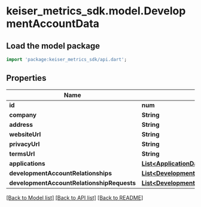 # keiser_metrics_sdk.model.DevelopmentAccountData

## Load the model package
```dart
import 'package:keiser_metrics_sdk/api.dart';
```

## Properties
Name | Type | Description | Notes
------------ | ------------- | ------------- | -------------
**id** | **num** |  | 
**company** | **String** |  | 
**address** | **String** |  | 
**websiteUrl** | **String** |  | 
**privacyUrl** | **String** |  | 
**termsUrl** | **String** |  | 
**applications** | [**List&lt;ApplicationData&gt;**](ApplicationData.md) |  | [optional] 
**developmentAccountRelationships** | [**List&lt;DevelopmentAccountRelationshipData&gt;**](DevelopmentAccountRelationshipData.md) |  | [optional] 
**developmentAccountRelationshipRequests** | [**List&lt;DevelopmentAccountRelationshipRequestData&gt;**](DevelopmentAccountRelationshipRequestData.md) |  | [optional] 

[[Back to Model list]](../README.md#documentation-for-models) [[Back to API list]](../README.md#documentation-for-api-endpoints) [[Back to README]](../README.md)


